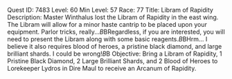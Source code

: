 Quest ID: 7483
Level: 60
Min Level: 57
Race: 77
Title: Libram of Rapidity
Description: Master Winthalus lost the Libram of Rapidity in the east wing. The Libram will allow for a minor haste cantrip to be placed upon your equipment. Parlor tricks, really...$B$BRegardless, if you are interested, you will need to present the Libram along with some basic reagents.$B$BHrm... I believe it also requires blood of heroes, a pristine black diamond, and large brilliant shards. I could be wrong!$B$B<Lydros shrugs.>
Objective: Bring a Libram of Rapidity, 1 Pristine Black Diamond, 2 Large Brilliant Shards, and 2 Blood of Heroes to Lorekeeper Lydros in Dire Maul to receive an Arcanum of Rapidity.
